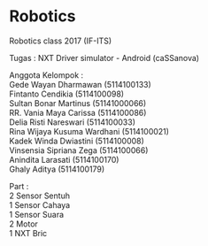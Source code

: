 # Robotics
Robotics class 2017 (IF-ITS)

Tugas : NXT Driver simulator - Android (caSSanova)

Anggota Kelompok :<br/>
Gede Wayan Dharmawan (5114100133)<br/>
Fintanto Cendikia (5114100098)<br/>
Sultan Bonar Martinus (51141000066)<br/>
RR. Vania Maya Carissa (5114100086)<br/>
Delia Risti Nareswari (5114100033)<br/>
Rina Wijaya Kusuma Wardhani (5114100021)<br/>
Kadek Winda Dwiastini (5114100008)<br/>
Vinsensia Sipriana Zega (5114100066)<br/>
Anindita Larasati (5114100170)<br/>
Ghaly Aditya (5114100179)<br/>

Part :<br/>
2 Sensor Sentuh<br/>
1 Sensor Cahaya<br/>
1 Sensor Suara<br/>
2 Motor<br/>
1 NXT Bric
